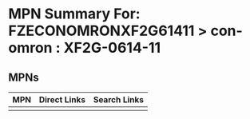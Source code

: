 



# MPN Summary For: FZECONOMRONXF2G61411 > con-omron : XF2G-0614-11

## MPNs
  

|MPN|Direct Links|Search Links|
| :--- | :--- | :--- |
||||

